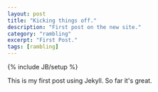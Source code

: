 ```yaml
---
layout: post
title: "Kicking things off."
description: "First post on the new site."
category: "rambling"
excerpt: "First Post."
tags: [rambling]
---
```

{% include JB/setup %}

This is my first post using Jekyll. So far it's great.

